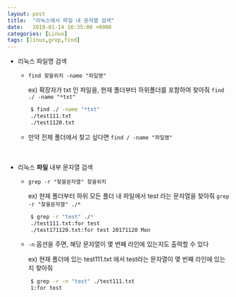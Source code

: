 ```yaml
---
layout: post
title:  "리눅스에서 파일 내 문자열 검색"
date:   2018-01-14 16:35:00 +0900
categories: [Linux]
tags: [linux,grep,find]
---
```


* 리눅스 파일명 검색

	* `find 찾을위치 -name "파일명"`

		ex) 확장자가 txt 인 파일을, 현재 폴더부터 하위폴더를 포함하여 찾아줘
		`find ./ -name "*txt"`
	~~~bash
		$ find ./ -name "*txt"
		./test111.txt
		./test1120.txt
	~~~
	
	* 만약 전체 폴더에서 찾고 싶다면 `find / -name "파일명"`   
<br/><br/>
* 리눅스 **파일** 내부 문자열 검색  
	* `grep -r "찾을문자열" 찾을위치`
		
		ex) 현재 폴더부터 하위 모든 폴더 내 파일에서 test 라는 문자열을 찾아줘
			`grep -r "찾을문자열" ./*`
	~~~bash
		$ grep -r "test" ./*
		./test111.txt:for test
		./test171120.txt:for test 20171120 Mon
	~~~

	* `-n` 옵션을 주면, 해당 문자열이 몇 번째 라인에 있는지도 출력할 수 있다

		ex) 현재 폴더에 있는 test111.txt 에서 test라는 문자열이 몇 번째 라인에 있는지 찾아줘
	~~~bash
		$ grep -r -n "test" ./test111.txt
		1:for test
	~~~	